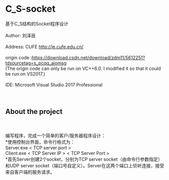 # C_S-socket
 基于C_S结构的Socket程序设计
<br/>
<br/>
Author: 刘泽辰
<br/>
<br/>
Address: CUFE http://ie.cufe.edu.cn/
<br/>
<br/>
origin code :https://download.csdn.net/download/zdm11/5612251?tdsourcetag=s_pcqq_aiomsg
<br/>
(The origin code can only be run on VC++6.0. I modified it so that it could be run on VS2017.)
<br/>
<br/>
IDE: Microsoft Visual Studio 2017 Professional
<br/>
<br/>
<br/>
## About the project
<br/>
<br/>
编写程序，完成一个简单的客户/服务器程序设计：<br/>
*使用控制台界面，命令行格式为：<br/>
   Server.exe < TCP server port > <br>
   Client.exe < TCP Server IP > < TCP Server Port > <br>
*首先Server创建2个socket，分别为TCP server socket（由命令行参数指定）和UDP server socket（端口号自定义）。Server在这两个端口上侦听连接，接受来自客户端的服务请求。
